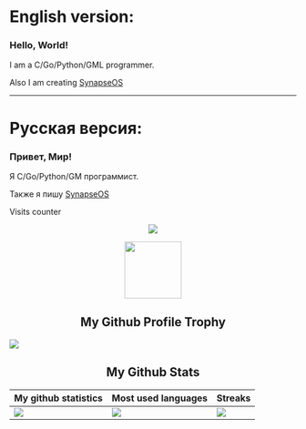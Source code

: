 # English version:
### Hello, World!
I am a C/Go/Python/GML programmer. 

Also I am creating [SynapseOS](https://github.com/0nera/SynapseOS "Operating system in C language")

***

# Русская версия:
### Привет, Мир!
Я  C/Go/Python/GM программист. 

Также я пишу [SynapseOS](https://github.com/0nera/SynapseOS "Модульную Операционную систему на языке Си")

<p>Visits counter</p>
<p align="center"><img align="center" src="https://profile-counter.glitch.me/{0Nera}/count.svg" /></p> 

<p align="center">
  <img width="100" src="https://user-images.githubusercontent.com/6661165/91657958-61b4fd00-eb00-11ea-9def-dc7ef5367e34.png" />  
  <h2 align="center">My Github Profile Trophy</h2>
</p>

<img src="https://github-profile-trophy.vercel.app/?username=0Nera&theme=radical&margin-w=40&margin-h=40" />  


<p align="center">
 <h2 align="center">My Github Stats</h2>

|My github statistics|Most used languages|Streaks|
|-|-|-|
|<img src="https://github-readme-stats.vercel.app/api?username=0Nera&show_icons=true&theme=dark&hide_title=true" />|<img src="https://github-readme-stats.vercel.app/api/top-langs/?username=0Nera&show_icons=true&theme=dark&hide_title=true" />|<img src="https://github-readme-streak-stats.herokuapp.com/?user=0Nera&theme=dark" />
